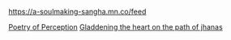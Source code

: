 https://a-soulmaking-sangha.mn.co/feed

[Poetry of Perception](https://www.facebook.com/groups/1089990351118008)
[Gladdening the heart on the path of jhanas](https://www.facebook.com/groups/3431936176871286/)

